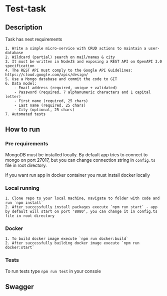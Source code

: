 # Test-task

## Description

Task has next requirements
    
    1. Write a simple micro-service with CRUD actions to maintain a user-database
    2. Wildcard (partial) search on mail/names & city
    3. It must be written in NodeJS and exposing a REST API on OpenAPI 3.0 specification
    4. The REST API must comply to the Google API Guidelines: https://cloud.google.com/apis/design/
    5. Use a Mongo database and commit the code to GIT
    6. Data model:
        - Email address (required, unique + validated)
        - Password (required, 7 alphanumeric characters and 1 capital letter)
        - First name (required, 25 chars)
        - Last name (required, 25 chars)
        - City (optional, 25 chars)
    7. Automated tests

## How to run

### Pre requirements
MongoDB must be installed locally. By default app tries to connect to mongo on port 27017,
but you can change connection string in `config.ts` file in root directory.

If you want run app in docker container you must install docker locally

### Local running
    1. Clone repo to your local machine, navigate to folder with code and run `npm install`
    2. After successfully install packages execute `npm run start` - app by default will start on port '8080', you can change it in config.ts file in root directory

### Docker 
    1. To build docker image execute `npm run docker:build`
    2. After successfully building docker image execute `npm run docker:start`

### Tests

To run tests type `npm run test` in your console

## Swagger
